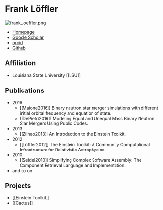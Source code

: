# Frank Löffler

![frank_loeffler.png](frank_loeffler.png)

* [Homepage](https://www.cct.lsu.edu/~knarf/)
* [Google Scholar](https://scholar.google.com/citations?hl=zh-CN&user=Vew85fYAAAAJ&view_op=list_works&citft=1&email_for_op=yuliumutian%40gmail.com&gmla=AJsN-F6l19FotpKnrO8fJyrWTKAUneS_fEpK0zMK5zOZw9hXEMClCnnAPzq8vqmlhQAadbI-v5Q6tBOibal4_H3feidbpfKleVmqU7VGSRPnE6nUp9ccqEszw-vrGQb6N7GKMDKxlZm_827IbwhWWaxF5Gk5b79VisevwTi8rCnHhoRfX1jZr8KiMvIhOK2hmxBAA7ZXBvwFWbINGP3kNNSlnX6o9R9OpxDrXmsntYLi_M6i8bVCnJRDGRMqlaNfy67ZXC_hrKsQ)
* [orcid](http://orcid.org/0000-0001-6643-6323)
* [Github](https://github.com/knarrff)

## Affiliation

* Louisiana State University [[LSU]] 

## Publications

- 2016
    - [[Maione2016]] Binary neutron star merger simulations with different initial orbital frequency and equation of state.
    - [[DePietri2016]] Modeling Equal and Unequal Mass Binary Neutron Star Mergers Using Public Codes.
- 2013
	- [[Zilhao2013]] An Introduction to the Einstein Toolkit.
- 2012
	- [[Löffler2012]] The Einstein Toolkit: A Community Computational Infrastructure for Relativistic Astrophysics.
- 2010
	- [[Seidel2010]] Simplifying Complex Software Assembly: The Component Retrieval Language and Implementation.
- and so on.

## Projects

- [[Einstein Toolkit]]
- [[Cactus]]